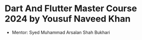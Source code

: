 # Dart And Flutter Master Course 2024 by Yousuf Naveed Khan
* Mentor: Syed Muhammad Arsalan Shah Bukhari